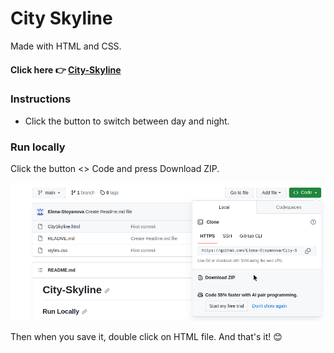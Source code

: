 # City Skyline

Made with HTML and CSS.

#### Click here 👉 [City-Skyline](http://htmlpreview.github.io/?https://github.com/Elena-Stoyanova/City-Skyline/blob/main/CitySkyline.html)

### Instructions

- Click the button to switch between day and night.

### Run locally

Click the button <> Code and press Download ZIP.

![alt text](Screenshot.png)

Then when you save it, double click on HTML file. 
And that's it! 😊
